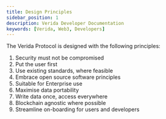 ```yaml
---
title: Design Principles
sidebar_position: 1
description: Verida Developer Documentation
keywords: [Verida, Web3, Developers]
---
```


The Verida Protocol is designed with the following principles:

1. Security must not be compromised
2. Put the user first
3. Use existing standards, where feasible
4. Embrace open source software principles
5. Suitable for Enterprise use
6. Maximise data portability
7. Write data once, access everywhere
8. Blockchain agnostic where possible
9. Streamline on-boarding for users and developers